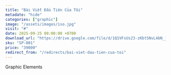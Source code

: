 ```yaml
---
title: "Bài Viết Đầu Tiên Của Tôi"
metadate: "hide"
categories: ["graphic"]
image: "/assets/images/iso.jpg"
visit: "#"
date: 2025-09-25 00:00:00 +0700
download_url: "https://drive.google.com/file/d/1Q1VFsUs23-zKbtSNvL4bN_jPDYNnmeMx/view?usp=drive_link"
sku: "SP-001"
price: "39000"
redirect_from: "/redirects/bai-viet-dau-tien-cua-toi"
---
```

Graphic Elements

